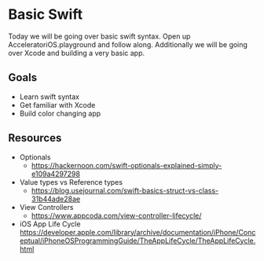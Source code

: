 # Basic Swift

Today we will be going over basic swift syntax. Open up AcceleratoriOS.playground and follow along. Additionally we will be going over Xcode and building a very basic app.

## Goals

* Learn swift syntax
* Get familiar with Xcode
* Build color changing app

## Resources

* Optionals
	- https://hackernoon.com/swift-optionals-explained-simply-e109a4297298 
* Value types vs Reference types
 	- https://blog.usejournal.com/swift-basics-struct-vs-class-31b44ade28ae
* View Controllers
	- https://www.appcoda.com/view-controller-lifecycle/
* iOS App Life Cycle
https://developer.apple.com/library/archive/documentation/iPhone/Conceptual/iPhoneOSProgrammingGuide/TheAppLifeCycle/TheAppLifeCycle.html

